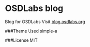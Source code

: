 # OSDLabs blog
Blog for OSDLabs
Visit [blog.osdlabs.org](http://blog.osdlabs.org)

###Theme Used
simple-a

###License
MIT
